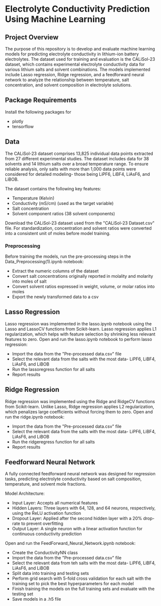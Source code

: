 # Electrolyte Conductivity Prediction Using Machine Learning

## Project Overview
The purpose of this repository is to develop and evaluate machine learning models for predicting electrolyte conductivity in lithium-ion battery electrolytes. The dataset used for training and evaluation is the CALiSol-23 dataset, which contains experimental electrolyte conductivity data for various lithium salts and solvent combinations. The models implemented include Lasso regression, Ridge regression, and a feedforward neural network to analyze the relationship between temperature, salt concentration, and solvent composition in electrolyte solutions.

## Package Requirements
Install the following packages for 
* plotly
* tensorflow
  
## Data
The CALiSol-23 dataset comprises 13,825 individual data points extracted from 27 different experimental studies. The dataset includes data for 38 solvents and 14 lithium salts over a broad temperature range. To ensure reliable analysis, only salts with more than 1,000 data points were considered for detailed modeling- those being LiPF6, LiBF4, LiAsF6, and LiBOB.

The dataset contains the following key features:

* Temperature (Kelvin)
* Conductivity (mS/cm) (used as the target variable)
* Salt concentration
* Solvent component ratios (38 solvent components)

Download the CALiSol-23 dataset used from the "CALiSol-23 Dataset.csv" file. For standardization, concentration and solvent ratios were converted into a consistent unit of moles before model training.
### Preprocessing
Before training the models, run the pre-processing steps in the Data_Preprocessing(1).ipynb notebook:

* Extract the numeric columns of the dataset
* Convert salt concentrations originally reported in molality and molarity  into moles of salt
* Convert solvent ratios expressed in weight, volume, or molar ratios into moles
* Export the newly transformed data to a csv

## Lasso Regression

Lasso regression was implemented in the lasso.ipynb notebook using the Lasso and LassoCV functions from Scikit-learn. Lasso regression applies L1 regularization, which helps with feature selection by shrinking less relevant features to zero. Open and run the lasso.ipynb notebook to perform lasso regression:

* Import the data from the "Pre-processed data.csv" file
* Select the relevant data from the salts with the most data-  LiPF6, LiBF4, LiAsF6, and LiBOB
* Run the lassoregress function for all salts
* Report results

## Ridge Regression

Ridge regression was implemented using the Ridge and RidgeCV functions from Scikit-learn. Unlike Lasso, Ridge regression applies L2 regularization, which penalizes large coefficients without forcing them to zero. Open and run the ridge.ipynb notebook:

* Import the data from the "Pre-processed data.csv" file
* Select the relevant data from the salts with the most data-  LiPF6, LiBF4, LiAsF6, and LiBOB
* Run the ridgeregress function for all salts
* Report results

## Feedforward Neural Network

A fully connected feedforward neural network was designed for regression tasks, predicting electrolyte conductivity based on salt composition, temperature, and solvent mole fractions.

Model Architecture:

* Input Layer: Accepts all numerical features
* Hidden Layers: Three layers with 64, 128, and 64 neurons, respectively, using the ReLU activation function
* Dropout Layer: Applied after the second hidden layer with a 20% drop-rate to prevent overfitting
* Output Layer: A single neuron with a linear activation function for continuous conductivity prediction

Open and run the FeedForward_Neural_Network.ipynb notebook:

* Create the ConductivityNN class
* Import the data from the "Pre-processed data.csv" file
* Select the relevant data from teh salts with the most data- LiPF6, LiBF4, LiAsF6, and LiBOB
* Split data into training and testing sets
* Perform grid search with 5-fold cross validation for each salt with the training set to pick the best hyperparameters for each model
* Finish training the models on the full training sets and evaluate with the testing set
* Save models in a .h5 file
